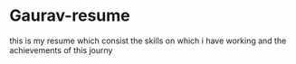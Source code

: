 # Gaurav-resume
this is my resume which consist the skills on which i have working and the achievements of this journy
